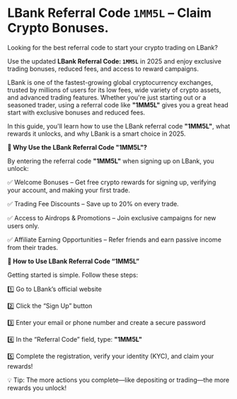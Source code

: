 # LBank Referral Code `1MM5L` – Claim Crypto Bonuses.

Looking for the best referral code to start your crypto trading on LBank? 

Use the updated **LBank Referral Code: `1MM5L`** in 2025 and enjoy exclusive trading bonuses, reduced fees, and access to reward campaigns.

LBank is one of the fastest-growing global cryptocurrency exchanges, trusted by millions of users for its low fees, wide variety of crypto assets, and advanced trading features. Whether you're just starting out or a seasoned trader, using a referral code like **"1MM5L"** gives you a great head start with exclusive bonuses and reduced fees.

In this guide, you'll learn how to use the LBank referral code **"1MM5L"**, what rewards it unlocks, and why LBank is a smart choice in 2025.

**🎁 Why Use the LBank Referral Code "1MM5L"?**

By entering the referral code **"1MM5L"** when signing up on LBank, you unlock:

✅ Welcome Bonuses – Get free crypto rewards for signing up, verifying your account, and making your first trade.

✅ Trading Fee Discounts – Save up to 20% on every trade.

✅ Access to Airdrops & Promotions – Join exclusive campaigns for new users only.

✅ Affiliate Earning Opportunities – Refer friends and earn passive income from their trades.

**🚀 How to Use LBank Referral Code “1MM5L”**

Getting started is simple. Follow these steps:

1️⃣ Go to LBank’s official website

2️⃣ Click the “Sign Up” button

3️⃣ Enter your email or phone number and create a secure password

4️⃣ In the “Referral Code” field, type: **"1MM5L"**

5️⃣ Complete the registration, verify your identity (KYC), and claim your rewards!

💡 Tip: The more actions you complete—like depositing or trading—the more rewards you unlock!
